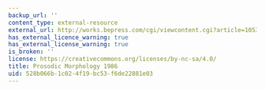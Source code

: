 ```yaml
---
backup_url: ''
content_type: external-resource
external_url: http://works.bepress.com/cgi/viewcontent.cgi?article=1053&context=john_j_mccarthy
has_external_licence_warning: true
has_external_license_warning: true
is_broken: ''
license: https://creativecommons.org/licenses/by-nc-sa/4.0/
title: Prosodic Morphology 1986
uid: 528b066b-1c02-4f19-bc53-f6de22881e03
---
```

